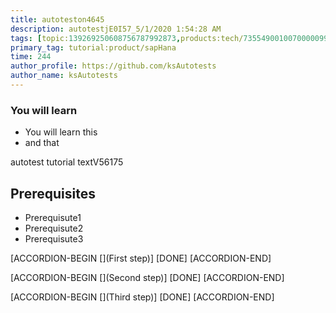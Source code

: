 ```yaml
---
title: autoteston4645
description: autotestjE0I57_5/1/2020 1:54:28 AM
tags: [topic:139269250608756787992873,products:tech/73554900100700000996,tutorial:experience/advanced]
primary_tag: tutorial:product/sapHana
time: 244
author_profile: https://github.com/ksAutotests
author_name: ksAutotests
---
```

### You will learn
- You will learn this
- and that

autotest tutorial textV56175

## Prerequisites
- Prerequisute1
- Prerequisute2
- Prerequisute3

[ACCORDION-BEGIN [](First step)]
[DONE]
[ACCORDION-END]

[ACCORDION-BEGIN [](Second step)]
[DONE]
[ACCORDION-END]

[ACCORDION-BEGIN [](Third step)]
[DONE]
[ACCORDION-END]

